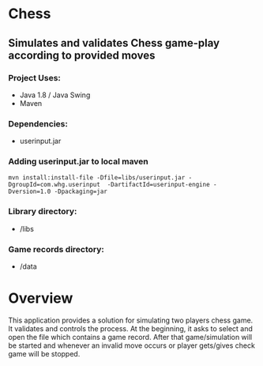 # Chess
## Simulates and validates Chess game-play according to provided moves

### Project Uses:
* Java 1.8 / Java Swing
* Maven


### Dependencies: 
* userinput.jar

### Adding userinput.jar to local maven
    mvn install:install-file -Dfile=libs/userinput.jar -DgroupId=com.whg.userinput  -DartifactId=userinput-engine -Dversion=1.0 -Dpackaging=jar


### Library directory:
*   /libs

### Game records directory:
 *   /data
 

# Overview
This application provides a solution for simulating two players chess game. It validates and controls the process.
At the beginning, it asks to select and open the file which contains a game record.
After that game/simulation will be started and whenever an invalid move occurs or player gets/gives check game will be stopped.
